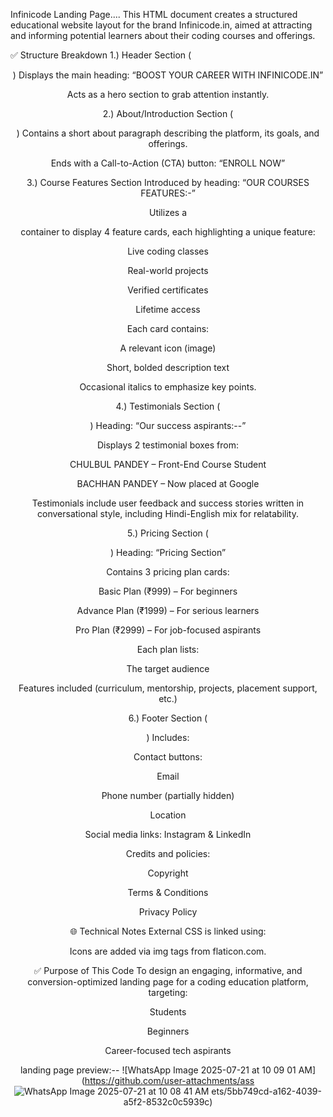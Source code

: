 Infinicode Landing Page....
This HTML document creates a structured educational website layout for the brand Infinicode.in, aimed at attracting and informing potential learners about their coding courses and offerings.

✅ Structure Breakdown
 1.) Header Section (<header class="hero">)
Displays the main heading:
“BOOST YOUR CAREER WITH INFINICODE.IN”

Acts as a hero section to grab attention instantly.

 2.) About/Introduction Section (<section class="who">)
Contains a short about paragraph describing the platform, its goals, and offerings.

Ends with a Call-to-Action (CTA) button:
“ENROLL NOW”

 3.) Course Features Section
Introduced by heading:
“OUR COURSES FEATURES:-”

Utilizes a <section class="cards"> container to display 4 feature cards, each highlighting a unique feature:

Live coding classes

Real-world projects

Verified certificates

Lifetime access

Each card contains:

A relevant icon (image)

Short, bolded description text

Occasional italics to emphasize key points.

 4.) Testimonials Section (<section class="testimonials">)
Heading: “Our success aspirants:--”

Displays 2 testimonial boxes from:

CHULBUL PANDEY – Front-End Course Student

BACHHAN PANDEY – Now placed at Google

Testimonials include user feedback and success stories written in conversational style, including Hindi-English mix for relatability.

 5.) Pricing Section (<section class="pricing">)
Heading: “Pricing Section”

Contains 3 pricing plan cards:

Basic Plan (₹999) – For beginners

Advance Plan (₹1999) – For serious learners

Pro Plan (₹2999) – For job-focused aspirants

Each plan lists:

The target audience

Features included (curriculum, mentorship, projects, placement support, etc.)

 6.) Footer Section (<footer class="footer">)
Includes:

Contact buttons:

Email

Phone number (partially hidden)

Location

Social media links: Instagram & LinkedIn

Credits and policies:

Copyright

Terms & Conditions

Privacy Policy

🌐 Technical Notes
External CSS is linked using:
<link rel="stylesheet" href="styles.css" />

Icons are added via img tags from flaticon.com.

✅ Purpose of This Code
To design an engaging, informative, and conversion-optimized landing page for a coding education platform, targeting:

Students

Beginners

Career-focused tech aspirants

landing page preview:--
![WhatsApp Image 2025-07-21 at 10 09 01 AM](https://github.com/user-attachments/ass
![WhatsApp Image 2025-07-21 at 10 08 41 AM](https://github.com/user-attachments/assets/7bb59203-d72a-455a-b7e4-5b423808bbab)
ets/5bb749cd-a162-4039-a5f2-8532c0c5939c)
